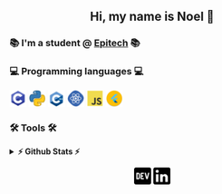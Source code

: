 <h2 align="center">Hi, my name is Noel 👋</h2>



### 📚 I'm a student @ [Epitech](https://www.epitech.eu/en/) 📚

### 💻 Programming languages 💻

<p>
<img height="30" src="https://github.com/noelvarga25/noelvarga25/blob/main/assets/C.png">
<img height="30" src="https://github.com/noelvarga25/noelvarga25/blob/main/assets/python.png">
<img height="30" src="https://github.com/noelvarga25/noelvarga25/blob/main/assets/c++.png">
<img height="30" src="https://github.com/noelvarga25/noelvarga25/blob/main/assets/react.png">
<img height="30" src="https://github.com/noelvarga25/noelvarga25/blob/main/assets/js.png">
<img height="30" src="https://github.com/noelvarga25/noelvarga25/blob/main/assets/flutter.png">
</p>

### 🛠️ Tools 🛠️

<details>
  <summary><b>⚡ Github Stats ⚡</b></summary>

<img height="180em" src="https://github-readme-stats.vercel.app/api?username=noelvarga25&count_private=true&show_icons=true&hide_border=true" height='120'/>
<img src='https://github-readme-stats.vercel.app/api/top-langs/?username=noelvarga25&layout=compact&hide_border=true' alt='github' height='120'/>
</details>

<p align='center'>
<a href="https://dev.to/noelvarga25"><img height="30" src="https://github.com/noelvarga25/noelvarga25/blob/main/assets/dev.png"></a>
<a href="https://www.linkedin.com/in/noelvarga/"><img height="30" src="https://github.com/noelvarga25/noelvarga25/blob/main/assets/linkedin.png"></a>
</p>